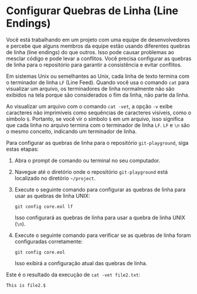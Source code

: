 # Configurar Quebras de Linha (Line Endings)

Você está trabalhando em um projeto com uma equipe de desenvolvedores e percebe que alguns membros da equipe estão usando diferentes quebras de linha (line endings) do que outros. Isso pode causar problemas ao mesclar código e pode levar a conflitos. Você precisa configurar as quebras de linha para o repositório para garantir a consistência e evitar conflitos.

Em sistemas Unix ou semelhantes ao Unix, cada linha de texto termina com o terminador de linha `LF` (Line Feed). Quando você usa o comando `cat` para visualizar um arquivo, os terminadores de linha normalmente não são exibidos na tela porque são considerados o fim da linha, não parte da linha.

Ao visualizar um arquivo com o comando `cat -vet`, a opção `-v` exibe caracteres não imprimíveis como sequências de caracteres visíveis, como o símbolo `$`. Portanto, se você vir o símbolo `$` em um arquivo, isso significa que cada linha no arquivo termina com o terminador de linha `LF`. `LF` e `\n` são o mesmo conceito, indicando um terminador de linha.

Para configurar as quebras de linha para o repositório `git-playground`, siga estas etapas:

1.  Abra o prompt de comando ou terminal no seu computador.
2.  Navegue até o diretório onde o repositório `git-playground` está localizado no diretório `~/project`.
3.  Execute o seguinte comando para configurar as quebras de linha para usar as quebras de linha UNIX:

    ```shell
    git config core.eol lf
    ```

    Isso configurará as quebras de linha para usar a quebra de linha UNIX (`\n`).

4.  Execute o seguinte comando para verificar se as quebras de linha foram configuradas corretamente:

    ```shell
    git config core.eol
    ```

    Isso exibirá a configuração atual das quebras de linha.

Este é o resultado da execução de `cat -vet file2.txt`:

```shell
This is file2.$
```

